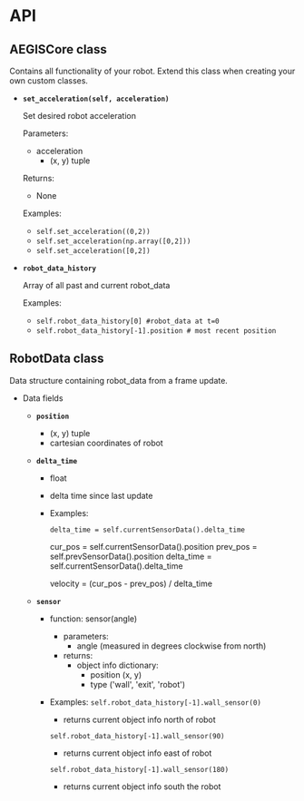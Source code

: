 # API
## **AEGISCore class**
Contains all functionality of your robot. Extend this class when creating your own custom classes.
- **`set_acceleration(self, acceleration)`**

  Set desired robot acceleration

  Parameters:
    - acceleration
      - (x, y) tuple

  Returns:
    - None

  Examples:
    - `self.set_acceleration((0,2))`
    - `self.set_acceleration(np.array([0,2]))`
    - `self.set_acceleration([0,2])`

- **`robot_data_history`**

  Array of all past and current robot_data

  Examples:
    - `self.robot_data_history[0] #robot_data at t=0`
    - `self.robot_data_history[-1].position # most recent position`

## **RobotData class**
Data structure containing robot_data from a frame update. 
- Data fields
  - **`position`**
    - (x, y) tuple
    - cartesian coordinates of robot
  - **`delta_time`**
    - float
    - delta time since last update
    - Examples:

      `delta_time = self.currentSensorData().delta_time`

      cur_pos = self.currentSensorData().position
      prev_pos = self.prevSensorData().position
      delta_time = self.currentSensorData().delta_time

      velocity = (cur_pos - prev_pos) / delta_time

  - **`sensor`**
    - function: sensor(angle)
      - parameters:
        - angle (measured in degrees clockwise from north)
      - returns:
        - object info dictionary:
          - position (x, y)
          - type ('wall', 'exit', 'robot')
    - Examples:
      `self.robot_data_history[-1].wall_sensor(0)`
        - returns current object info north of robot

      `self.robot_data_history[-1].wall_sensor(90)`
        - returns current object info east of robot

      `self.robot_data_history[-1].wall_sensor(180)`
        - returns current object info south the robot





